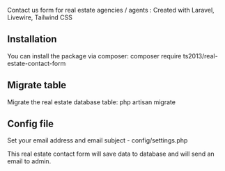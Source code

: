 Contact us form for real estate agencies / agents : Created with Laravel, Livewire, Tailwind CSS


## Installation

You can install the package via composer:
composer require ts2013/real-estate-contact-form

## Migrate table

Migrate the real estate database table:
php artisan migrate

## Config file
Set your email address and email subject - config/settings.php


This real estate contact form will save data to database and will send an email to admin.
